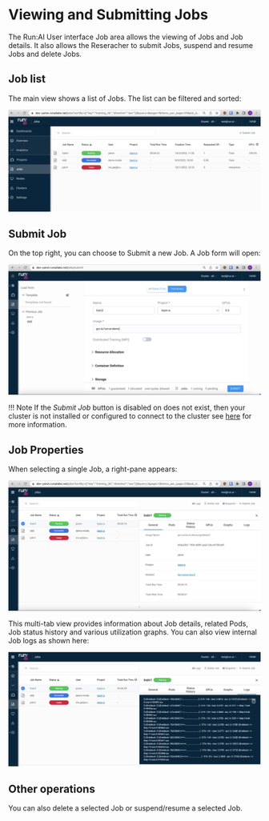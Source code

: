# Viewing and Submitting Jobs

The Run:AI User interface Job area allows the viewing of Jobs and Job details. It also allows the Reseracher to submit Jobs, suspend and resume Jobs and delete Jobs.

## Job list

The main view shows a list of Jobs. The list can be filtered and sorted:

![job-list](img/job-list.png)


## Submit Job
On the top right, you can choose to Submit a new Job. A Job form will open: 

![submit-job](img/submit-job.png)

!!! Note
    If the _Submit Job_ button is disabled on does not exist, then your cluster is not installed or configured to connect to the cluster see [here](overview.md) for more information.

## Job Properties

When selecting a single Job, a right-pane appears:

![job-properties](img/specific-job.png)

This multi-tab view provides information about Job details, related Pods, Job status history and various utilization graphs. You can also view internal Job logs as shown here:

![job-logs](img/job-logs.png)

## Other operations

You can also delete a selected Job or suspend/resume a selected Job. 